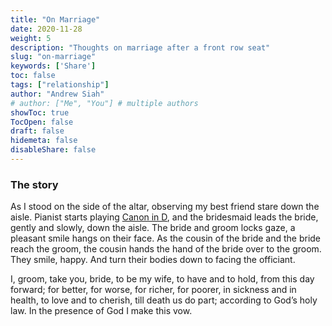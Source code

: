 ```yaml
---
title: "On Marriage"
date: 2020-11-28
weight: 5
description: "Thoughts on marriage after a front row seat"
slug: "on-marriage"
keywords: ['Share']
toc: false
tags: ["relationship"]
author: "Andrew Siah"
# author: ["Me", "You"] # multiple authors
showToc: true
TocOpen: false
draft: false
hidemeta: false
disableShare: false
---
```


### The story

As I stood on the side of the altar, observing my best friend stare down the aisle. Pianist starts playing [Canon in D](https://www.youtube.com/watch?v=Ptk_1Dc2iPY), and the bridesmaid leads the bride, gently and slowly, down the aisle. The bride and groom locks gaze, a pleasant smile hangs on their face. As the cousin of the bride and the bride reach the groom, the cousin hands the hand of the bride over to the groom. They smile, happy. And turn their bodies down to facing the officiant. 



I, groom, take you, bride, to be my wife, to have and to hold, from this day forward; for better, for worse, for richer, for poorer, in sickness and in health, to love and to cherish, till death us do part; according to God’s holy law. In the presence of God I make this vow.



